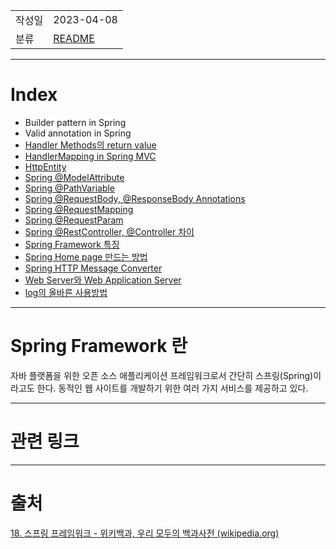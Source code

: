 |             |                     |
|:------------|:--------------------|
| 작성일         | 2023-04-08 |
|   분류        |            [README](../README.md)         |

---
# Index

- Builder pattern in Spring
- Valid annotation in Spring
- [Handler Methods의 return value](Handler%20Methods의%20return%20value.md)
- [HandlerMapping in Spring MVC](HandlerMapping%20in%20Spring%20MVC.md)
- [HttpEntity](HttpEntity.md)
- [Spring @ModelAttribute](Spring%20@ModelAttribute.md)
- [Spring @PathVariable](Spring%20@PathVariable.md)
- [Spring @RequestBody, @ResponseBody Annotations](Spring%20@RequestBody,%20@ResponseBody%20Annotations.md)
- [Spring @RequestMapping](Spring%20@RequestMapping.md)
- [Spring @RequestParam](Spring%20@RequestParam.md)
- [Spring @RestController, @Controller 차이](Spring%20@RestController,%20@Controller%20차이.md)
- [Spring Framework 특징](Spring%20Framework%20특징.md)
- [Spring Home page 만드는 방법](Spring%20Home%20page%20만드는%20방법.md)
- [Spring HTTP Message Converter](Spring%20HTTP%20Message%20Converter.md)
- [Web Server와 Web Application Server](Web%20Server와%20Web%20Application%20Server.md)
- [log의 올바른 사용방법](log의%20올바른%20사용방법.md)

---
# Spring Framework 란

자바 플랫폼을 위한 오픈 소스 애플리케이션 프레임워크로서 간단히 스프링(Spring)이라고도 한다. 동적인 웹 사이트를 개발하기 위한 여러 가지 서비스를 제공하고 있다.

---
# 관련 링크

---

# 출처

[18. 스프링 프레임워크 - 위키백과, 우리 모두의 백과사전 (wikipedia.org)](https://ko.wikipedia.org/wiki/%EC%8A%A4%ED%94%84%EB%A7%81_%ED%94%84%EB%A0%88%EC%9E%84%EC%9B%8C%ED%81%AC)
